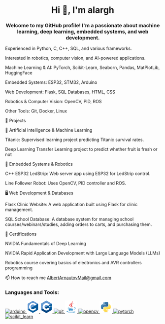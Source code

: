 <h1 align="center">Hi 👋, I'm alargh</h1>
<h3 align="center">Welcome to my GitHub profile! I'm a passionate about machine learning, deep learning, embedded systems, and web development.</h3>

Experienced in Python, C, C++, SQL, and various frameworks.

Interested in robotics, computer vision, and AI-powered applications.

Machine Learning & AI: PyTorch, Scikit-Learn, Seaborn, Pandas, MatPlotLib, HuggingFace

Embedded Systems: ESP32, STM32, Arduino

Web Development: Flask, SQL Databases, HTML, CSS

Robotics & Computer Vision: OpenCV, PID, ROS

Other Tools: Git, Docker, Linux

📌 Projects

🤖 Artificial Intelligence & Machine Learning

Titanic: Supervised learning project predicting Titanic survival rates.

Deep Learning Transfer Learning project to predict whether fruit is fresh or not

🔌 Embedded Systems & Robotics

C++ ESP32 LedStrip: Web server app using ESP32 for LedStrip control.

Line Follower Robot: Uses OpenCV, PID controller and ROS.

🖥️ Web Development & Databases

Flask Clinic Website: A web application built using Flask for clinic management.

SQL School Database: A database system for managing school courses/webinars/studies, adding orders to carts, and purchasing them.

📜 Certifications

NVIDIA Fundamentals of Deep Learning

NVIDIA Rapid Application Development with Large Language Models (LLMs)

Robotics course covering basics of electronics and AVR controllers programming

📫 How to reach me AlbertArnautovMail@gmail.com

<h3 align="left">Languages and Tools:</h3>
<p align="left"> <a href="https://www.arduino.cc/" target="_blank" rel="noreferrer"> <img src="https://cdn.worldvectorlogo.com/logos/arduino-1.svg" alt="arduino" width="40" height="40"/> </a> <a href="https://www.cprogramming.com/" target="_blank" rel="noreferrer"> <img src="https://raw.githubusercontent.com/devicons/devicon/master/icons/c/c-original.svg" alt="c" width="40" height="40"/> </a> <a href="https://www.w3schools.com/cpp/" target="_blank" rel="noreferrer"> <img src="https://raw.githubusercontent.com/devicons/devicon/master/icons/cplusplus/cplusplus-original.svg" alt="cplusplus" width="40" height="40"/> </a> <a href="https://git-scm.com/" target="_blank" rel="noreferrer"> <img src="https://www.vectorlogo.zone/logos/git-scm/git-scm-icon.svg" alt="git" width="40" height="40"/> </a> <a href="https://www.java.com" target="_blank" rel="noreferrer"> <img src="https://raw.githubusercontent.com/devicons/devicon/master/icons/java/java-original.svg" alt="java" width="40" height="40"/> </a> <a href="https://opencv.org/" target="_blank" rel="noreferrer"> <img src="https://www.vectorlogo.zone/logos/opencv/opencv-icon.svg" alt="opencv" width="40" height="40"/> </a> <a href="https://www.python.org" target="_blank" rel="noreferrer"> <img src="https://raw.githubusercontent.com/devicons/devicon/master/icons/python/python-original.svg" alt="python" width="40" height="40"/> </a> <a href="https://pytorch.org/" target="_blank" rel="noreferrer"> <img src="https://www.vectorlogo.zone/logos/pytorch/pytorch-icon.svg" alt="pytorch" width="40" height="40"/> </a> <a href="https://scikit-learn.org/" target="_blank" rel="noreferrer"> <img src="https://upload.wikimedia.org/wikipedia/commons/0/05/Scikit_learn_logo_small.svg" alt="scikit_learn" width="40" height="40"/> </a> </p>
